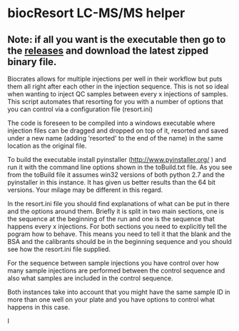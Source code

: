 # biocResort LC-MS/MS helper

## Note: if all you want is the executable then go to the [releases](https://github.com/EuracBiomedicalResearch/biocResort/releases/) and download the latest zipped binary file.

Biocrates allows for multiple injections per well in their workflow but puts them all right after each other in the injection sequence. This is not so ideal when wanting to inject QC samples between every x injections of samples. This script automates that resorting for you with a number of options that you can control via a configuration file (resort.ini)

The code is foreseen to be compiled into a windows executable where injection files can be dragged and dropped on top of it, resorted and saved under a new name (adding 'resorted' to the end of the name) in the same location as the original file.

To build the executable install pyinstaller (http://www.pyinstaller.org/ ) and run it with the command line options shown in the toBuild.txt file. As you see from the toBuild file it assumes win32 versions of both python 2.7 and the pyinstaller in this instance. It has given us better results than the 64 bit versions. Your milage may be different in this regard.

In the resort.ini file you should find explanations of what can be put in there and the options around them. Briefly it is split in two main sections, one is the sequence at the beginning of the run and one is the sequence that happens every x injections. For both sections you need to explicitly tell the pogram how to behave. This means you need to tell it that the blank and the BSA and the calibrants should be in the beginning sequence and you should see how the resort.ini file supplied.

For the sequence between sample injections you have control over how many sample injections are performed between the control sequence and also what samples are included in the control sequence. 

Both instances take into account that you might have the same sample ID in more than one well on your plate and you have options to control what happens in this case.

I
